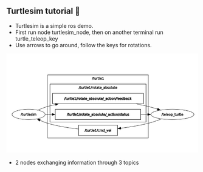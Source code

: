 ## Turtlesim tutorial 🐢

- Turtlesim is a simple ros demo. 
- First run node turtlesim_node, then on another terminal run turtle_teleop_key
- Use arrows to go around, follow the keys for rotations.


![](https://github.com/shivcc/ROS2_notes_shiv/blob/main/_resources/2893623e4e7ee6f4286f5921bbd93beb.png)
- 2 nodes exchanging information through 3 topics

